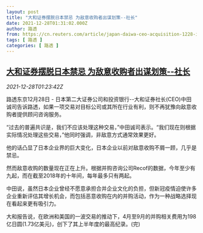 ```yaml
---
layout: post
title: "大和证券摆脱日本禁忌 为敌意收购者出谋划策--社长"
date: 2021-12-28T01:31:02.000Z
author: 路透
from: https://cn.reuters.com/article/japan-daiwa-ceo-acquisition-1228-idCNKBS2J7028
tags: [ 路透 ]
categories: [ 路透 ]
---
```

<!--1640655062000-->
[大和证券摆脱日本禁忌 为敌意收购者出谋划策--社长](https://cn.reuters.com/article/japan-daiwa-ceo-acquisition-1228-idCNKBS2J7028)
------

<div>
<div><i>2021-12-28T01:23:42Z</i></div><p>路透东京12月28日 - 日本第二大证券公司和投资银行--大和证券社长(CEO)中田诚司告诉路透，如果一项交易对目标公司或其所在行业有利，则不再犹豫向敌意收购者提供顾问咨询服务。</p><p>“过去的普遍共识是，我们不应该处理这种交易，”中田诚司表示。“我们现在则根据实际情况处理这些交易，”他同时强调，非敌意方式通常效果更好。</p><p>他的话凸显了日本企业界的巨大变化，日本企业以前对敌意收购不屑一顾，几乎是禁忌。</p><p>然而敌意收购的数量现在正在上升。根据并购咨询公司Recof的数据，今年至少有九起，而在截至2018年的十年间，每年最多只有两起。</p><p>中田说，虽然日本企业曾经不愿意承担合并企业文化的负担，但新冠疫情迫使许多企业重新评估其增长机会，而包括恶意收购在内的并购活动，作为一种战略选择现在看起来更有吸引力。</p><p>大和报告说，在欧洲和美国的一波交易的推动下，4月至9月的并购相关费用为198亿日圆(1.73亿美元)，创下了其上半年度的最高纪录。(完)</p>
</div>
